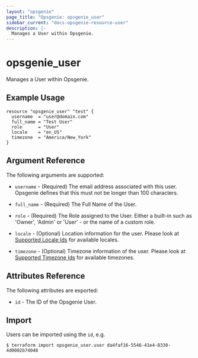 ```yaml
---
layout: "opsgenie"
page_title: "Opsgenie: opsgenie_user"
sidebar_current: "docs-opsgenie-resource-user"
description: |-
  Manages a User within Opsgenie.
---
```


# opsgenie_user

Manages a User within Opsgenie.

## Example Usage

```hcl
resource "opsgenie_user" "test" {
  username  = "user@domain.com"
  full_name = "Test User"
  role      = "User"
  locale    = "en_US"
  timezone  = "America/New_York"
}
```

## Argument Reference

The following arguments are supported:

* `username` - (Required) The email address associated with this user. Opsgenie defines that this must not be longer than 100 characters.

* `full_name` - (Required) The Full Name of the User.

* `role` - (Required) The Role assigned to the User. Either a built-in such as 'Owner', 'Admin' or 'User' - or the name of a custom role.

* `locale` - (Optional) Location information for the user. Please look at [Supported Locale Ids](https://docs.opsgenie.com/docs/supported-locales) for available locales.

* `timezone` - (Optional) Timezone information of the user. Please look at [Supported Timezone Ids](https://docs.opsgenie.com/docs/supported-timezone-ids) for available timezones.

## Attributes Reference

The following attributes are exported:

* `id` - The ID of the Opsgenie User.

## Import

Users can be imported using the `id`, e.g.

```
$ terraform import opsgenie_user.user da4faf16-5546-41e4-8330-4d0002b74048
```
